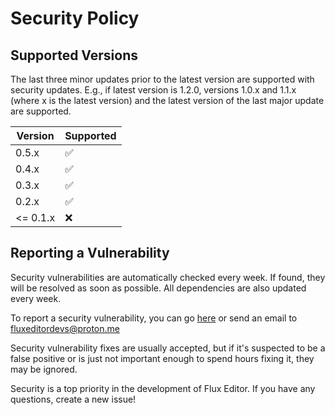 # Security Policy

## Supported Versions

The last three minor updates prior to the latest version are supported with security updates. E.g., if latest version is 1.2.0, versions 1.0.x and 1.1.x (where x is the latest version) and the latest version of the last major update are supported.

| Version | Supported          |
| ------- | ------------------ |
| 0.5.x   | :white_check_mark: |
| 0.4.x   | :white_check_mark: |
| 0.3.x   | :white_check_mark: |
| 0.2.x   | :white_check_mark: |
| <= 0.1.x| :x:                |

## Reporting a Vulnerability

Security vulnerabilities are automatically checked every week. If found, they will be resolved as soon as possible. All dependencies are also updated every week.

To report a security vulnerability, you can go [here](https://github.com/kyteidev/FluxEditor/security/advisories/new) or send an email to fluxeditordevs@proton.me

Security vulnerability fixes are usually accepted, but if it's suspected to be a false positive or is just not important enough to spend hours fixing it, they may be ignored.

Security is a top priority in the development of Flux Editor. If you have any questions, create a new issue!
